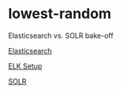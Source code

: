 # lowest-random
Elasticsearch vs. SOLR bake-off

[Elasticsearch](./docs/ELASTICSEARCH-ARCHITECTURE.md)

[ELK Setup](./docs/ELK-SETUP.md)

[SOLR](./docs/SOLR-ARCHITECTURE.md)
